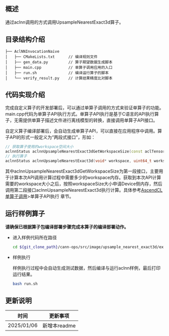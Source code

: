 ## 概述

通过aclnn调用的方式调用UpsampleNearestExact3d算子。

## 目录结构介绍

```
├── AclNNInvocationNaive
│   ├── CMakeLists.txt      // 编译规则文件
│   ├── gen_data.py         // 算子期望数据生成脚本
│   ├── main.cpp            // 单算子调用应用的入口
│   ├── run.sh              // 编译运行算子的脚本
│   └── verify_result.py    // 计算结果精度比对脚本
```

## 代码实现介绍

完成自定义算子的开发部署后，可以通过单算子调用的方式来验证单算子的功能。main.cpp代码为单算子API执行方式。单算子API执行是基于C语言的API执行算子，无需提供单算子描述文件进行离线模型的转换，直接调用单算子API接口。

自定义算子编译部署后，会自动生成单算子API，可以直接在应用程序中调用。算子API的形式一般定义为“两段式接口”，形如：

```cpp
// 获取算子使用的workspace空间大小
aclnnStatus aclnnUpsampleNearestExact3dGetWorkspaceSize(const aclTensor* self, const aclIntArray* outputSize, double scalesD, double scalesH, double scalesW, aclTensor* out, uint64_t* workspaceSize, aclOpExecutor** executor);
// 执行算子
aclnnStatus aclnnUpsampleNearestExact3d(void* workspace, uint64_t workspaceSize, aclOpExecutor* executor, aclrtStream stream);
```

其中aclnnUpsampleNearestExact3dGetWorkspaceSize为第一段接口，主要用于计算本次API调用计算过程中需要多少的workspace内存。获取到本次API计算需要的workspace大小之后，按照workspaceSize大小申请Device侧内存，然后调用第二段接口aclnnUpsampleNearestExact3d执行计算。具体参考[AscendCL单算子调用](https://hiascend.com/document/redirect/CannCommunityAscendCInVorkSingleOp)>单算子API执行 章节。

## 运行样例算子
**请确保已根据算子包编译部署步骤完成本算子的编译部署动作。**
  
- 进入样例代码所在路径
  
  ```bash
  cd ${git_clone_path}/cann-ops/src/image/upsample_nearest_exact3d/examples/AclNNInvocationNaive
  ```
  
- 样例执行
    
  样例执行过程中会自动生成测试数据，然后编译与运行aclnn样例，最后打印运行结果。

  ```bash
  bash run.sh
  ```

## 更新说明

| 时间       | 更新事项     |
| ---------- | ------------ |
| 2025/01/06 | 新增本readme |
